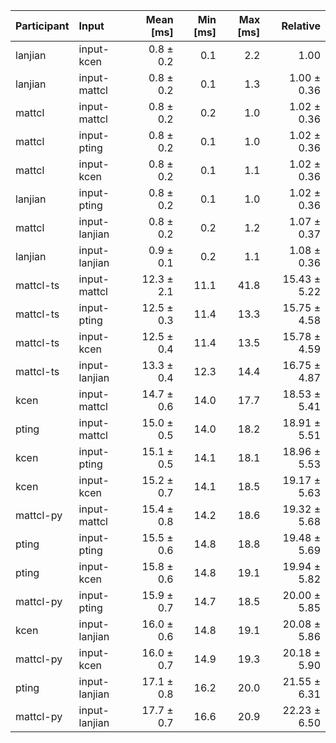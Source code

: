 | Participant | Input | Mean [ms] | Min [ms] | Max [ms] | Relative |
|:---|:---|---:|---:|---:|---:|
| lanjian | input-kcen | 0.8 ± 0.2 | 0.1 | 2.2 | 1.00 |
| lanjian | input-mattcl | 0.8 ± 0.2 | 0.1 | 1.3 | 1.00 ± 0.36 |
| mattcl | input-mattcl | 0.8 ± 0.2 | 0.2 | 1.0 | 1.02 ± 0.36 |
| mattcl | input-pting | 0.8 ± 0.2 | 0.1 | 1.0 | 1.02 ± 0.36 |
| mattcl | input-kcen | 0.8 ± 0.2 | 0.1 | 1.1 | 1.02 ± 0.36 |
| lanjian | input-pting | 0.8 ± 0.2 | 0.1 | 1.0 | 1.02 ± 0.36 |
| mattcl | input-lanjian | 0.8 ± 0.2 | 0.2 | 1.2 | 1.07 ± 0.37 |
| lanjian | input-lanjian | 0.9 ± 0.1 | 0.2 | 1.1 | 1.08 ± 0.36 |
| mattcl-ts | input-mattcl | 12.3 ± 2.1 | 11.1 | 41.8 | 15.43 ± 5.22 |
| mattcl-ts | input-pting | 12.5 ± 0.3 | 11.4 | 13.3 | 15.75 ± 4.58 |
| mattcl-ts | input-kcen | 12.5 ± 0.4 | 11.4 | 13.5 | 15.78 ± 4.59 |
| mattcl-ts | input-lanjian | 13.3 ± 0.4 | 12.3 | 14.4 | 16.75 ± 4.87 |
| kcen | input-mattcl | 14.7 ± 0.6 | 14.0 | 17.7 | 18.53 ± 5.41 |
| pting | input-mattcl | 15.0 ± 0.5 | 14.0 | 18.2 | 18.91 ± 5.51 |
| kcen | input-pting | 15.1 ± 0.5 | 14.1 | 18.1 | 18.96 ± 5.53 |
| kcen | input-kcen | 15.2 ± 0.7 | 14.1 | 18.5 | 19.17 ± 5.63 |
| mattcl-py | input-mattcl | 15.4 ± 0.8 | 14.2 | 18.6 | 19.32 ± 5.68 |
| pting | input-pting | 15.5 ± 0.6 | 14.8 | 18.8 | 19.48 ± 5.69 |
| pting | input-kcen | 15.8 ± 0.6 | 14.8 | 19.1 | 19.94 ± 5.82 |
| mattcl-py | input-pting | 15.9 ± 0.7 | 14.7 | 18.5 | 20.00 ± 5.85 |
| kcen | input-lanjian | 16.0 ± 0.6 | 14.8 | 19.1 | 20.08 ± 5.86 |
| mattcl-py | input-kcen | 16.0 ± 0.7 | 14.9 | 19.3 | 20.18 ± 5.90 |
| pting | input-lanjian | 17.1 ± 0.8 | 16.2 | 20.0 | 21.55 ± 6.31 |
| mattcl-py | input-lanjian | 17.7 ± 0.7 | 16.6 | 20.9 | 22.23 ± 6.50 |
